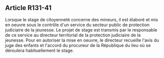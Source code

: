 Article R131-41
----
Lorsque le stage de citoyenneté concerne des mineurs, il est élaboré et mis en
oeuvre sous le contrôle d'un service du secteur public de protection judiciaire
de la jeunesse. Le projet de stage est transmis par le responsable de ce service
au directeur territorial de la protection judiciaire de la jeunesse. Pour en
autoriser la mise en oeuvre, le directeur recueille l'avis du juge des enfants
et l'accord du procureur de la République du lieu où se déroulera habituellement
le stage.
